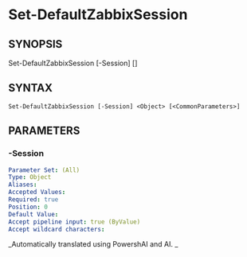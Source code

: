 ﻿---
external help file: PowerZabbix-help.xml
schema: 2.0.0
---

# Set-DefaultZabbixSession

## SYNOPSIS <!--!= @#Synop !-->

Set-DefaultZabbixSession [-Session] <Object> [<CommonParameters>]


## SYNTAX <!--!= @#Syntax !-->

```
Set-DefaultZabbixSession [-Session] <Object> [<CommonParameters>]
```

## PARAMETERS <!--!= @#Params !-->

### -Session

```yml
Parameter Set: (All)
Type: Object
Aliases: 
Accepted Values: 
Required: true
Position: 0
Default Value: 
Accept pipeline input: true (ByValue)
Accept wildcard characters: 
```


<!--**AiDocBlockStart**-->
_Automatically translated using PowershAI and AI. 
_
<!--**AiDocBlockEnd**-->
